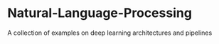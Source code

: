 # Natural-Language-Processing
A collection of examples on deep learning architectures and pipelines
